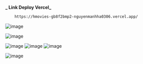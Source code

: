 **_ Link Deploy Vercel_**

```bash
    https://hmovies-gb8f2bmp2-nguyenmanhha0306.vercel.app/
```

![image](https://user-images.githubusercontent.com/65169088/166089285-86d8746a-feba-42d3-a082-592d2346c538.png)

![image](https://user-images.githubusercontent.com/65169088/166089357-051956b2-5642-49c9-8f2a-3e5647bb058a.png)


![image](https://user-images.githubusercontent.com/65169088/166089299-79721eb3-4deb-4fe3-ac32-b66bdceed5f4.png)
![image](https://user-images.githubusercontent.com/65169088/166089323-a559a8a7-ccd7-4b51-9999-070b77bfbc4a.png)
![image](https://user-images.githubusercontent.com/65169088/166089332-ca4b7f43-1bf4-4096-9386-67acc6da11f7.png)


![image](https://user-images.githubusercontent.com/65169088/166089340-2a4d9519-5a49-4bbd-a488-0a3c571602fb.png)
